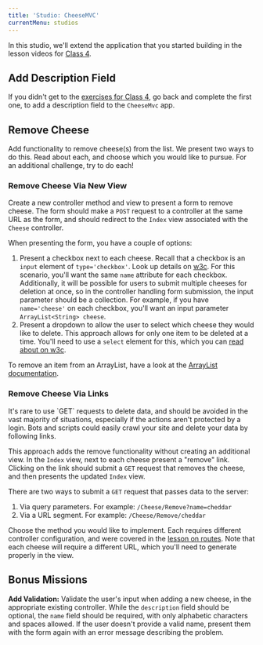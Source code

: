 ```yaml
---
title: 'Studio: CheeseMVC'
currentMenu: studios
---
```


In this studio, we'll extend the application that you started building in the lesson videos for [Class 4](../../class-prep/4/).

## Add Description Field

If you didn't get to the [exercises for Class 4](../../class-prep/4/exercises.html), go back and complete the first one, to add a description field to the `CheeseMvc` app.

## Remove Cheese

Add functionality to remove cheese(s) from the list. We present two ways to do this. Read about each, and choose which you would like to pursue. For an additional challenge, try to do each!

### Remove Cheese Via New View

Create a new controller method and view to present a form to remove cheese. The form should make a  `POST` request to a controller at the same URL as the form, and should redirect to the `Index` view associated with the `Cheese` controller.

When presenting the form, you have a couple of options:
1. Present a checkbox next to each cheese. Recall that a checkbox is an `input` element of `type='checkbox'`. Look up details on [w3c](https://www.w3schools.com/html/html_form_input_types.asp). For this scenario, you'll want the same `name` attribute for each checkbox. Additionally, it will be possible for users to submit multiple cheeses for deletion at once, so in the controller handling form submission, the input parameter should be a collection. For example, if you have `name='cheese'` on each checkbox, you'll want an input parameter `ArrayList<String> cheese`.
2. Present a dropdown to allow the user to select which cheese they would like to delete. This approach allows for only one item to be deleted at a time. You'll need to use a `select` element for this, which you can [read about on w3c](https://www.w3schools.com/htmL/html_form_elements.asp).

To remove an item from an ArrayList, have a look at the [ArrayList documentation](http://docs.oracle.com/javase/8/docs/api/java/util/ArrayList.html).

### Remove Cheese Via Links

<aside class="aside-warning" markdown="1">
It's rare to use `GET` requests to delete data, and should be avoided in the vast majority of situations, especially if the actions aren't protected by a login. Bots and scripts could easily crawl your site and delete your data by following links.
</aside>

This approach adds the remove functionality without creating an additional view. In the `Index` view, next to each cheese present a "remove" link. Clicking on the link should submit a `GET` request that removes the cheese, and then presents the updated `Index` view.

There are two ways to submit a `GET` request that passes data to the server:
1. Via query parameters. For example: `/Cheese/Remove?name=cheddar`
2. Via a URL segment. For example: `/Cheese/Remove/cheddar`

Choose the method you would like to implement. Each requires different controller configuration, and were covered in the [lesson on routes](../../videos/intro-to-spring-boot-routes/). Note that each cheese will require a different URL, which you'll need to generate properly in the view.

## Bonus Missions

**Add Validation:** Validate the user's input when adding a new cheese, in the appropriate existing controller. While the `description` field should be optional, the `name` field should be required, with only alphabetic characters and spaces allowed. If the user doesn't provide a valid name, present them with the form again with an error message describing the problem.

